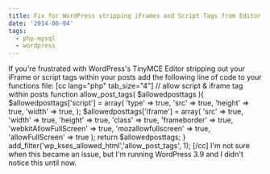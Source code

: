 ```yaml
---
title: Fix for WordPress stripping iFrames and Script Tags from Editor
date: '2014-06-04'
tags:
  - php-mysql
  - wordpress
---
```


If you're frustrated with WordPress's TinyMCE Editor stripping out your iFrame or script tags within your posts add the following line of code to your functions file: \[cc lang="php" tab_size="4"\] // allow script & iframe tag within posts function allow_post_tags( $allowedposttags ){ $allowedposttags\['script'\] = array( 'type' => true, 'src' => true, 'height' => true, 'width' => true, ); $allowedposttags\['iframe'\] = array( 'src' => true, 'width' => true, 'height' => true, 'class' => true, 'frameborder' => true, 'webkitAllowFullScreen' => true, 'mozallowfullscreen' => true, 'allowFullScreen' => true ); return $allowedposttags; } add_filter('wp_kses_allowed_html','allow_post_tags', 1); \[/cc\] I'm not sure when this became an issue, but I'm running WordPress 3.9 and I didn't notice this until now.
